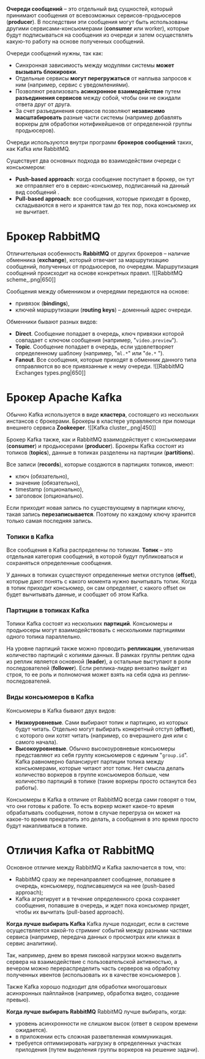**Очереди сообщений** – это отдельный вид сущностей, который принимают сообщения от всевозможных сервисов-продьюсеров (**producer**). В последствии эти сообщения могут быть использованы другими сервисами-консьюмерами (**consumer** или worker), которые будут подписываться на сообщения из очереди и затем осуществлять какую-то работу на основе полученных сообщений.

Очереди сообщений нужны, так как:
- Синхронная зависимость между модулями системы **может вызывать блокировки**.
- Отдельные сервисы **могут перегружаться** от наплыва запросов к ним (например, сервис с уведомлениями).
- Позволяют реализовать **асинхронное взаимодействие** путем **разъединения сервисов** между собой, чтобы они не ожидали ответа друг от друга.
- За счет разъединения сервисов позволяют **независимо масштабировать** разные части системы (например добавлять воркеры для обработки нотификейшенов от определенной группы продьюсеров).

Очереди используются внутри программ **брокеров сообщений** таких, как Kafka или RabbitMQ.

Существует два основных подхода во взаимодействии очереди с консьюмером:
- **Push-based approach**: когда сообщение поступает в брокер, он тут же отправляет его в сервис-консьюмер, подписанный на данный вид сообщений .
- **Pull-based approach**: все сообщения, которые приходят в брокер, складываются в него и хранятся там до тех пор, пока консьюмер их не вычитает.

# Брокер RabbitMQ
Отличительная особенность **RabbitMQ** от других брокеров – наличие обменника (**exchange**), который отвечает за маршрутизацию сообщений, полученных от продьюсеров, по очередям. Маршрутизация сообщений происходит на основе конкретных правил.
![[RabbitMQ scheme_.png|650]]

Сообщения между обменником и очередями передаются на основе:
- привязок (**bindings**),
- ключей маршрутизации (**routing keys**) – доменный адрес очереди.

Обменники бывают разных видов:
- **Direct**. Сообщение попадает в очередь, ключ привязки которой совпадает с ключом сообщения (например, "`video.preview`").
- **Topic**. Сообщение попадает в очередь, если удовлетворяет определенному шаблону (например, "`ml.*`" или "`de.*` ").
- **Fanout**. Все сообщения, которые приходят в обменник данного типа отправляются во все привязанные к нему очереди.
![[RabbitMQ Exchanges types.png|650]]

# Брокер Apache Kafka
Обычно Kafka используется в виде **кластера**, состоящего из нескольких инстансов с брокерами. Брокеры в кластере управляются при помощи внешнего сервиса **Zookeeper**.
![[Kafka cluster_.png|450]]

Брокер Kafka также, как и RabbitMQ взаимодействует c консьюмерами (**consumer**) и продьюсерами (**producer**). Брокеры Kafka состоят из топиков (**topics**), данные в топиках разделены на партиции (**partitions**).

Все записи (**records**), которые создаются в партициях топиков, имеют:
- ключ (обязательно),
- значение (обязательно),
- timestamp (опционально),
- заголовок (опционально).

Если приходит новая запись по существующему в партиции ключу, такая запись **перезаписывается**. Поэтому по каждому ключу хранится только самая последняя запись.

### Топики в Kafka
Все сообщения в Kafka распределены по топикам. **Топик** – это отдельная категория сообщений, в которой будут публиковаться и сохраняться определенные сообщения.

У данных в топиках существуют определенные метки отступов (**offset**), которые дают понять с какого момента нужно вычитывать топик. Когда в топик приходит консьюмер, он сам определяет, с какого offset он будет вычитывать данные, и сообщает об этом Kafka.
### Партиции в топиках Kafka
Топики Kafka состоят из нескольких **партиций**. Консьюмеры и продьюсеры могут взаимодействовать с несколькими партициями одного топика параллельно.

На уровне партиций также можно проводить **репликации**, увеличивая количество партиций с копиями данных. В рамках группы реплик одна из реплик является основной (**leader**), а остальные выступают в роли последователей (**follower**). Если реплика-лидер внезапно выйдет из строя, то ее роль и полномочия может взять на себя одна из реплик-последователей.
### Виды консьюмеров в Kafka
Консьюмеры в Kafka бывают двух видов:
- **Низкоуровневые**. Сами выбирают топик и партицию, из которых будут читать. Отдельно могут выбирать конкретный отступ (**offset**), с которого они хотят читать (например, со вчерашнего дня или с самого начала).
- **Высокоуровневые**. Обычно высокоуровневые консьюмеры представляют из себя группу консьюмеров с единым "`group.id`". Kafka равномерно балансирует партиции топика между консьюмерами, которые читают этот  топик. Нет смысла делать количество воркеров в группе консьюмеров больше, чем количество партиций в топике (такие воркеры просто останутся без работы).

Консьюмеры в Kafka в отличие от RabbitMQ всегда сами говорят о том, что они готовы к работе. То есть воркер может какое-то время обрабатывать сообщения, потом в случае перегруза он может на какое-то время прекратить это делать, а сообщения в это время просто будут накапливаться в топике.

# Отличия Kafka от RabbitMQ
Основное отличие между RabbitMQ и Kafka заключается в том, что:
- RabbitMQ сразу же перенаправляет сообщение, попавшее в очередь, консьюмеру, подписавшемуся на нее (push-based approach);
- Kafka агрегирует и в течение определенного срока сохраняет сообщения, попавшие в очередь, и ждет пока консьюмер придет, чтобы их вычитать (pull-based approach).

**Когда лучше выбирать Kafka**
Kafka лучше подходит, если в системе осуществляется какой-то стриминг событий между разными частями сервиса (например, передача данных о просмотрах или кликах  в сервис аналитики). 
 
Так, например, днем во время пиковой нагрузки можно выделить сервера на взаимодействие с пользовательской активностью, а вечером можно перераспределить часть серверов на обработку полученных ивентов (использовать их в качестве консьюмеров ).

Также Kafka хорошо подходит для обработки многошаговых асинхронных пайплайнов (например, обработка видео, создание превью).

**Когда лучше выбирать RabbitMQ**
RabbitMQ лучше выбирать, когда:
- уровень асинхронности не слишком высок (ответ в скором времени ожидается).
- в приложении есть сложная разветвленная коммуникация.
- требуется оптимизировать нагрузку в определенных участках прилодения (путем выделения группы воркеров на решение задачи).



